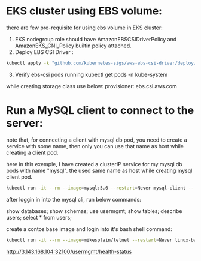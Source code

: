 # EKS cluster using EBS volume:

there are few pre-requisite for using ebs volume in EKS cluster:

1) EKS nodegroup role should have AmazonEBSCSIDriverPolicy and AmazonEKS_CNI_Policy builtin policy attached.
2) Deploy EBS CSI Driver :
```bash
kubectl apply -k "github.com/kubernetes-sigs/aws-ebs-csi-driver/deploy/kubernetes/overlays/stable/?ref=master"
```
3) Verify ebs-csi pods running
kubectl get pods -n kube-system

while creating storage class use below:
provisioner: ebs.csi.aws.com


# Run a MySQL client to connect to the server:

note that, for connecting a client with mysql db pod, you need to create a service with some name, then only you can use that name as host while creating a client pod.

here in this exemple, I have created a clusterIP service for my mysql db pods with name "mysql". the used same name as host while creating mysql client pod.

```bash
kubectl run -it --rm --image=mysql:5.6 --restart=Never mysql-client -- mysql -h mysql -pdbpassword11
```

after loggin in into the mysql cli, run below commands:

show databases;
show schemas;
use usermgmt;
show tables;
describe users;
select * from users;

create a contos base image and login into it's bash shell command:

```bash
kubectl run -it --rm --image=mikesplain/telnet --restart=Never linux-bash Ip_to_telnet port_to_telnet
```


http://3.143.168.104:32100/usermgmt/health-status
